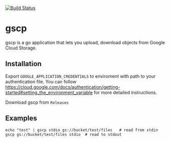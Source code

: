 [![Build Status](https://travis-ci.com/woocart/gsutil.svg?branch=master)](https://travis-ci.com/woocart/gsutil)

# gscp

gscp is a go application that lets you upload, download objects from Google Cloud Storage.

## Installation

Export `GOOGLE_APPLICATION_CREDENTIALS` to enviroment with path to your authentication file. You can follow https://cloud.google.com/docs/authentication/getting-started#setting_the_environment_variable for more detailed instructions.

Download gscp from `Releases`

## Examples

```shell
echo "test" | gscp stdio gs://bucket/test/files   # read from stdin
gscp gs://bucket/test/files stdio  # read to stdout
```